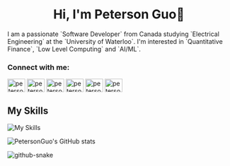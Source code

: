 <h1 align="center">Hi, I'm Peterson Guo👋</h1>
<p>I am a passionate `Software Developer` from Canada studying `Electrical Engineering` at the `University of Waterloo`. I'm interested in `Quantitative Finance`, `Low Level Computing` and `AI/ML`.</p>
<h3 align="left">Connect with me:</h3>
<p align="left">
<a href="https://twitter.com/petersonguo" target="blank"><img align="center" src="https://raw.githubusercontent.com/rahuldkjain/github-profile-readme-generator/master/src/images/icons/Social/twitter.svg" alt="petersonguo" height="30" width="40" /></a>
<a href="https://linkedin.com/in/petersonguo" target="blank"><img align="center" src="https://raw.githubusercontent.com/rahuldkjain/github-profile-readme-generator/master/src/images/icons/Social/linked-in-alt.svg" alt="petersonguo" height="30" width="40" /></a>
<a href="https://fb.com/petersonguo" target="blank"><img align="center" src="https://raw.githubusercontent.com/rahuldkjain/github-profile-readme-generator/master/src/images/icons/Social/facebook.svg" alt="petersonguo" height="30" width="40" /></a>
<a href="https://instagram.com/petersonguo" target="blank"><img align="center" src="https://raw.githubusercontent.com/rahuldkjain/github-profile-readme-generator/master/src/images/icons/Social/instagram.svg" alt="petersonguo" height="30" width="40" /></a>
<a href="https://www.youtube.com/c/petersonguo" target="blank"><img align="center" src="https://raw.githubusercontent.com/rahuldkjain/github-profile-readme-generator/master/src/images/icons/Social/youtube.svg" alt="petersonguo" height="30" width="40" /></a>
<a href="https://www.leetcode.com/petersonguo" target="blank"><img align="center" src="https://raw.githubusercontent.com/rahuldkjain/github-profile-readme-generator/master/src/images/icons/Social/leet-code.svg" alt="petersonguo" height="30" width="40" /></a>
</p>

<h2>My Skills</h2>

![My Skills](https://skillicons.dev/icons?i=cpp,c,py,java,cs,latex,bash,html,css,js,ts,wasm,regex,jquery,tailwind,bootstrap,materialui,flutter,nextjs,react,nodejs,express,npm,vue,vite,pinia,docker,gcp,aws,terraform,django,fastapi,flask,debian,windows,linux,kali,ubuntu,arduino,raspberrypi,matlab,opencv,tensorflow,dynamodb,mongodb,mysql,postgres,sqlite,supabase,firebase,anaconda,cloudflare,git,gtk,selenium)

![PetersonGuo's GitHub stats](https://github-readme-stats.vercel.app/api?username=petersonguo&show_icons=true&theme=dark)

<picture>
  <source media="(prefers-color-scheme: dark)" srcset="github-snake-dark.svg" />
  <source media="(prefers-color-scheme: light)" srcset="github-snake.svg" />
  <img alt="github-snake" src="github-snake.svg" />
</picture>

